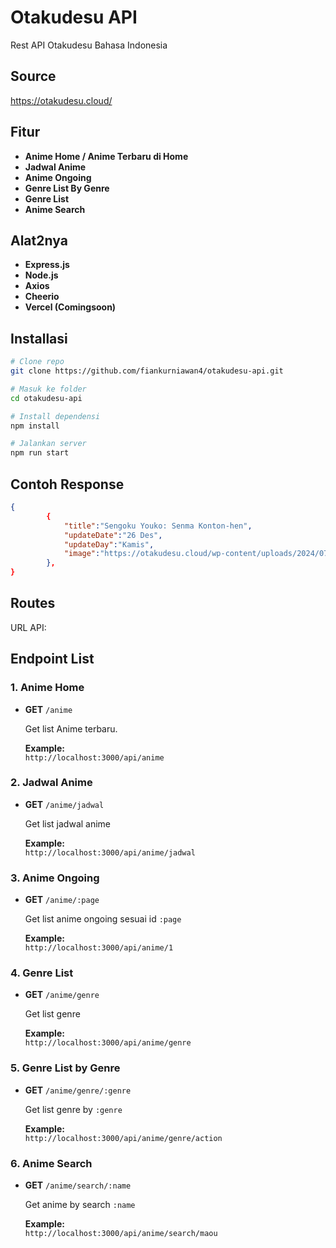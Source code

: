 # Otakudesu API

Rest API Otakudesu Bahasa Indonesia

## Source

https://otakudesu.cloud/

## Fitur

- **Anime Home / Anime Terbaru di Home**
- **Jadwal Anime**
- **Anime Ongoing**
- **Genre List By Genre**
- **Genre List**
- **Anime Search**

## Alat2nya

- **Express.js**
- **Node.js**
- **Axios**
- **Cheerio**
- **Vercel (Comingsoon)**

## Installasi

```bash
# Clone repo
git clone https://github.com/fiankurniawan4/otakudesu-api.git

# Masuk ke folder
cd otakudesu-api

# Install dependensi
npm install

# Jalankan server
npm run start

```

## Contoh Response

```json
{
        {
            "title":"Sengoku Youko: Senma Konton-hen",
            "updateDate":"26 Des",
            "updateDay":"Kamis",
            "image":"https://otakudesu.cloud/wp-content/uploads/2024/07/Sengoku-Youko-Senam-Konton.jpg"
        },
}
```

## Routes

URL API:

## Endpoint List

### 1. Anime Home

- **GET** `/anime`

  Get list Anime terbaru.

  **Example:**  
  `http://localhost:3000/api/anime`

### 2. Jadwal Anime

- **GET** `/anime/jadwal`

  Get list jadwal anime

  **Example:**  
  `http://localhost:3000/api/anime/jadwal`

### 3. Anime Ongoing

- **GET** `/anime/:page`

  Get list anime ongoing sesuai id `:page`

  **Example:**  
  `http://localhost:3000/api/anime/1`

### 4. Genre List

- **GET** `/anime/genre`

  Get list genre

  **Example:**  
  `http://localhost:3000/api/anime/genre`

### 5. Genre List by Genre

- **GET** `/anime/genre/:genre`

  Get list genre by `:genre`

  **Example:**  
  `http://localhost:3000/api/anime/genre/action`

### 6. Anime Search

- **GET** `/anime/search/:name`

  Get anime by search `:name`

  **Example:**  
  `http://localhost:3000/api/anime/search/maou`

